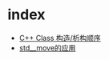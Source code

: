 # index
* [C++ Class 构造/析构顺序](http://yixing.github.io/blog/i_cpp/C++_Class_构造_析构顺序.html)
* [std__move的应用](http://yixing.github.io/blog/i_cpp/std__move的应用.html)
